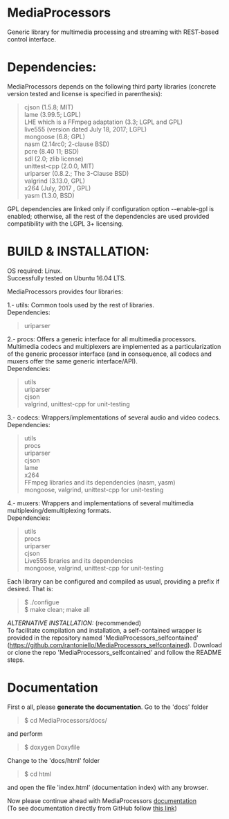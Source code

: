 # MediaProcessors
Generic library for multimedia processing and streaming with REST-based control 
interface.

Dependencies:
=============

MediaProcessors depends on the following third party libraries (concrete 
version tested and license is specified in parenthesis):

> cjson (1.5.8; MIT)<br>
> lame (3.99.5; LGPL)<br>
> LHE which is a FFmpeg adaptation (3.3; LGPL and GPL)<br>
> live555 (version dated July 18, 2017; LGPL)<br>
> mongoose (6.8; GPL)<br>
> nasm (2.14rc0; 2-clause BSD)<br>
> pcre (8.40 11; BSD)<br>
> sdl (2.0;  zlib license)<br>
> unittest-cpp (2.0.0, MIT)<br>
> uriparser (0.8.2.; The 3-Clause BSD)<br>
> valgrind (3.13.0, GPL)<br>
> x264 (July, 2017 , GPL)<br>
> yasm (1.3.0, BSD)<br>

GPL dependencies are linked only if configuration option --enable-gpl is enabled; 
otherwise, all the rest of the dependencies are used provided compatibility with 
the LGPL 3+ licensing.

BUILD & INSTALLATION:
=====================

OS required: Linux.<br>
Successfully tested on Ubuntu 16.04 LTS.

MediaProcessors provides four libraries:

1.- utils: Common tools used by the rest of libraries.<br>
Dependencies:
> uriparser

2.- procs: Offers a generic interface for all multimedia processors. Multimedia 
codecs and multiplexers are implemented as a particularization of the generic 
processor interface (and in consequence, all codecs and muxers offer the same 
generic interface/API).<br>
Dependencies:
> utils<br>
> uriparser<br>
> cjson<br>
> valgrind, unittest-cpp for unit-testing

3.- codecs: Wrappers/implementations of several audio and video codecs.<br>
Dependencies:
> utils<br>
> procs<br>
> uriparser<br>
> cjson<br>
> lame<br>
> x264<br>
> FFmpeg libraries and its dependencies (nasm, yasm)<br>
> mongoose, valgrind, unittest-cpp for unit-testing

4.- muxers: Wrappers and implementations of several multimedia 
multiplexing/demultiplexing formats.<br>
Dependencies:
> utils<br>
> procs<br>
> uriparser<br>
> cjson<br>
> Live555 lbraries and its dependencies<br>
> mongoose, valgrind, unittest-cpp for unit-testing

Each library can be configured and compiled as usual, providing a prefix if 
desired. That is:
> $ ./configue<br>
> $ make clean; make all

*ALTERNATIVE INSTALLATION:* (recommended)<br>
To facilitate compilation and installation, a self-contained wrapper is provided 
in the repository named 'MediaProcessors_selfcontained' 
(https://github.com/rantoniello/MediaProcessors_selfcontained).
Download or clone the repo 'MediaProcessors_selfcontained' and follow the README 
steps.

Documentation
=====================

First o all, please <b>generate the documentation</b>.
Go to the 'docs' folder

> $ cd MediaProcessors/docs/

and perform

> $ doxygen Doxyfile

Change to the 'docs/html' folder

> $ cd html

and open the file 'index.html' (documentation index) with any browser. 

Now please continue ahead with MediaProcessors [documentation](md_DOCUMENTATION.html)<br>
(To see documentation directly from GitHub follow [this link](https://rantoniello.github.io/MediaProcessors/html/))
